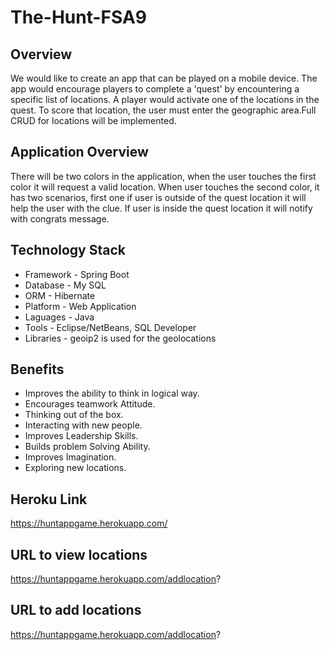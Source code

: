 # The-Hunt-FSA9

## Overview 
We would like to create an app that can be played on a mobile device. The app would encourage players to complete a 'quest' by encountering a specific list of locations. 
A player would activate one of the locations in the quest. To score that location, the user must enter the geographic area.Full CRUD for locations will be implemented.

## Application Overview
There will be two colors in the application, when the user touches the first color it will request a valid location. When user touches the second color, it has two scenarios, first one if user is outside of the quest location it will help the user with the clue. If user is inside the quest location it will notify with congrats message.

## Technology Stack

- Framework - Spring Boot
- Database - My SQL
- ORM - Hibernate
- Platform - Web Application 
- Laguages - Java
- Tools - Eclipse/NetBeans, SQL Developer
- Libraries - geoip2 is used for the geolocations

## Benefits

* Improves the ability to think in logical way.
* Encourages teamwork Attitude.
* Thinking out of the box.
* Interacting with new people.
* Improves Leadership Skills.
* Builds problem Solving Ability.
* Improves Imagination.
* Exploring new locations.

## Heroku Link

https://huntappgame.herokuapp.com/

## URL to view locations

https://huntappgame.herokuapp.com/addlocation?

## URL to add locations

https://huntappgame.herokuapp.com/addlocation?

